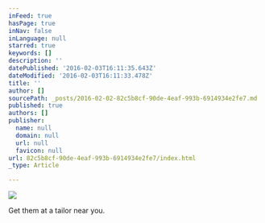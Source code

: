 ```yaml
---
inFeed: true
hasPage: true
inNav: false
inLanguage: null
starred: true
keywords: []
description: ''
datePublished: '2016-02-03T16:11:35.643Z'
dateModified: '2016-02-03T16:11:33.478Z'
title: ''
author: []
sourcePath: _posts/2016-02-02-82c5b8cf-90de-4eaf-993b-6914934e2fe7.md
published: true
authors: []
publisher:
  name: null
  domain: null
  url: null
  favicon: null
url: 82c5b8cf-90de-4eaf-993b-6914934e2fe7/index.html
_type: Article

---
```

![](https://the-grid-user-content.s3-us-west-2.amazonaws.com/357a01ba-bd35-4d7f-90f4-df181cc83fdc.jpg)

Get them at a tailor near you.